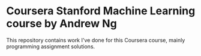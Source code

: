 # Coursera Stanford Machine Learning course by Andrew Ng

This repository contains work I've done for this Coursera course, mainly programming assignment solutions.
